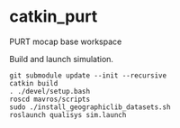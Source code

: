 # catkin_purt
PURT mocap base workspace

Build and launch simulation.
```
git submodule update --init --recursive
catkin build
. ./devel/setup.bash
roscd mavros/scripts
sudo ./install_geographiclib_datasets.sh
roslaunch qualisys sim.launch
```
